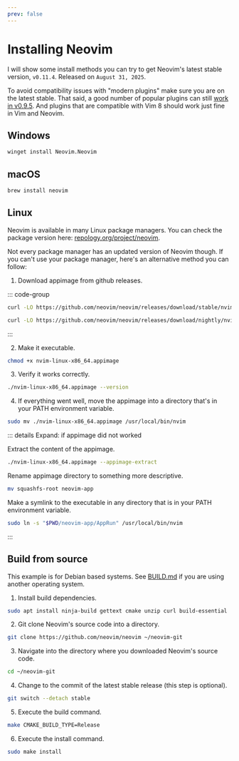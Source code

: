```yaml
---
prev: false
---
```


# Installing Neovim

I will show some install methods you can try to get Neovim's latest stable version, `v0.11.4`. Released on `August 31, 2025`.

To avoid compatibility issues with "modern plugins" make sure you are on the latest stable. That said, a good number of popular plugins can still [work in v0.9.5](../blog/plugins-for-nvim-v09). And plugins that are compatible with Vim 8 should work just fine in Vim and Neovim.

## Windows

```sh
winget install Neovim.Neovim
```

## macOS

```sh
brew install neovim
```

## Linux

Neovim is available in many Linux package managers. You can check the package version here: [repology.org/project/neovim](https://repology.org/project/neovim/versions).

Not every package manager has an updated version of Neovim though. If you can't use your package manager, here's an alternative method you can follow:

1. Download appimage from github releases.

::: code-group

```sh [stable]
curl -LO https://github.com/neovim/neovim/releases/download/stable/nvim-linux-x86_64.appimage
```

```sh [nightly]
curl -LO https://github.com/neovim/neovim/releases/download/nightly/nvim-linux-x86_64.appimage
```

:::

2. Make it executable.

```sh
chmod +x nvim-linux-x86_64.appimage
```

3. Verify it works correctly.

```sh
./nvim-linux-x86_64.appimage --version
```

4. If everything went well, move the appimage into a directory that's in your PATH environment variable.

```sh
sudo mv ./nvim-linux-x86_64.appimage /usr/local/bin/nvim
```

::: details Expand: if appimage did not worked

Extract the content of the appimage.

```sh
./nvim-linux-x86_64.appimage --appimage-extract
```

Rename appimage directory to something more descriptive.

```sh
mv squashfs-root neovim-app
```

Make a symlink to the executable in any directory that is in your PATH environment variable.

```sh
sudo ln -s "$PWD/neovim-app/AppRun" /usr/local/bin/nvim
```
:::

## Build from source 

This example is for Debian based systems. See [BUILD.md](https://github.com/neovim/neovim/blob/master/BUILD.md#build-prerequisites) if you are using another operating system.

1. Install build dependencies.

```sh
sudo apt install ninja-build gettext cmake unzip curl build-essential
```

2. Git clone Neovim's source code into a directory.

```sh
git clone https://github.com/neovim/neovim ~/neovim-git
```

3. Navigate into the directory where you downloaded Neovim's source code.

```sh
cd ~/neovim-git
```

4. Change to the commit of the latest stable release (this step is optional).

```sh
git switch --detach stable
```

5. Execute the build command.

```sh
make CMAKE_BUILD_TYPE=Release
```

6. Execute the install command.

```sh
sudo make install
```


